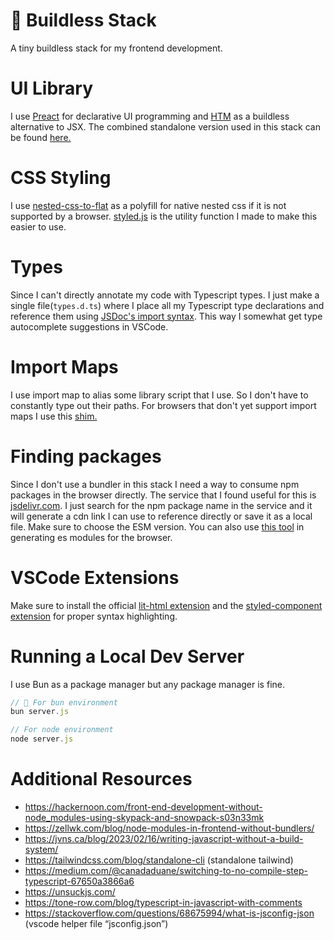 # 🌅 Buildless Stack
A tiny buildless stack for my frontend development.


# UI Library
I use [Preact](https://preactjs.com/) for declarative UI programming and [HTM](https://github.com/developit/htm) as a buildless alternative to JSX. The combined standalone version used in this stack can be found [here.](https://preactjs.com/guide/v10/getting-started/#no-build-tools-route)


# CSS Styling
I use [nested-css-to-flat](https://github.com/MatthiasKainer/nested-css-to-flat) as a polyfill for native nested css if it is not supported by a browser. [styled.js](https://github.com/rafaelgandi/buildless-stack/blob/main/public/src/lib/styled.js) is the utility function I made to make this easier to use.


# Types
Since I can't directly annotate my code with Typescript types. I just make a single file(```types.d.ts```) where I place all my Typescript type declarations and reference them using [JSDoc's import syntax](https://stackoverflow.com/questions/49836644/how-to-import-a-typedef-from-one-file-to-another-in-jsdoc-using-node-js). This way I somewhat get type autocomplete suggestions in VSCode.


# Import Maps
I use import map to alias some library script that I use. So I don't have to constantly type out their paths. For browsers that don't yet support import maps I use this [shim.](https://github.com/guybedford/es-module-shims#import-maps)


# Finding packages
Since I don't use a bundler in this stack I need a way to consume npm packages in the browser directly. The service that I found useful for this is [jsdelivr.com](https://www.jsdelivr.com/). I just search for the npm package name in the service and it will generate a cdn link I can use to reference directly or save it as a local file. Make sure to choose the ESM version.
You can also use [this tool](https://esm.sh/) in generating es modules for the browser.

# VSCode Extensions
Make sure to install the official [lit-html extension](https://marketplace.visualstudio.com/items?itemName=bierner.lit-html) and the [styled-component extension](https://marketplace.visualstudio.com/items?itemName=styled-components.vscode-styled-components) for proper syntax highlighting.

# Running a Local Dev Server
I use Bun as a package manager but any package manager is fine.
```javascript
// 🥟 For bun environment
bun server.js 

// For node environment
node server.js
```

# Additional Resources
- https://hackernoon.com/front-end-development-without-node_modules-using-skypack-and-snowpack-s03n33mk
- https://zellwk.com/blog/node-modules-in-frontend-without-bundlers/
- https://jvns.ca/blog/2023/02/16/writing-javascript-without-a-build-system/
- https://tailwindcss.com/blog/standalone-cli   (standalone tailwind) 
- https://medium.com/@canadaduane/switching-to-no-compile-step-typescript-67650a3866a6
- https://unsuckjs.com/
- https://tone-row.com/blog/typescript-in-javascript-with-comments
- https://stackoverflow.com/questions/68675994/what-is-jsconfig-json  (vscode helper file “jsconfig.json”)
